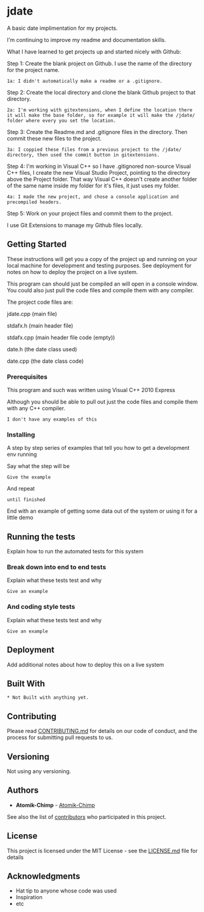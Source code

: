 # jdate

A basic date implimentation for my projects.

I'm continuing to improve my readme and documentation skills.

What I have learned to get projects up and started nicely with Github:

Step 1: Create the blank project on Github. I use the name of the directory for the project name.
	
	1a: I didn't automatically make a readme or a .gitignore.

Step 2: Create the local directory and clone the blank Github project to that directory.
	
	2a: I'm working with gitextensions, when I define the location there it will make the base folder, so for example it will make the /jdate/ folder where every you set the location.

Step 3: Create the Readme.md and .gitignore files in the directory. Then commit these new files to the project.
	
	3a: I coppied these files from a previous project to the /jdate/ directory, then used the commit button in gitextensions.

Step 4: I'm working in Visual C++ so I have .gitignored non-source Visual C++ files, I create the new Visual Studio Project, pointing to the directory above the Project folder.  That way Visual C++ doesn't create another folder of the same name inside my folder for it's files, it just uses my folder.
	
	4a: I made the new project, and chose a console application and precompiled headers.

Step 5: Work on your project files and commit them to the project.  

I use Git Extensions to manage my Github files locally.

## Getting Started

These instructions will get you a copy of the project up and running on your local machine for development and testing purposes. See deployment for notes on how to deploy the project on a live system.

This program can should just be compiled an will open in a console window.  You could also just pull the code files and compile them with any compiler.

The project code files are:

jdate.cpp	(main file)

stdafx.h	(main header file)

stdafx.cpp	(main header file code (empty))

date.h	(the date class used)

date.cpp	(the date class code)


### Prerequisites

This program and such was written using Visual C++ 2010 Express

Although you should be able to pull out just the code files and compile them with any C++ compiler.

```
I don't have any examples of this
```

### Installing

A step by step series of examples that tell you how to get a development env running

Say what the step will be

```
Give the example
```

And repeat

```
until finished
```

End with an example of getting some data out of the system or using it for a little demo

## Running the tests

Explain how to run the automated tests for this system

### Break down into end to end tests

Explain what these tests test and why

```
Give an example
```

### And coding style tests

Explain what these tests test and why

```
Give an example
```

## Deployment

Add additional notes about how to deploy this on a live system

## Built With

	* Not Built with anything yet.

## Contributing

Please read [CONTRIBUTING.md](https://gist.github.com/PurpleBooth/b24679402957c63ec426) for details on our code of conduct, and the process for submitting pull requests to us.

## Versioning

 Not using any versioning. 

## Authors

* **Atomik-Chimp** - [Atomik-Chimp](https://github.com/Atomik-Chimp)

See also the list of [contributors](https://github.com/your/project/contributors) who participated in this project.

## License

This project is licensed under the MIT License - see the [LICENSE.md](LICENSE.md) file for details

## Acknowledgments

* Hat tip to anyone whose code was used
* Inspiration
* etc


